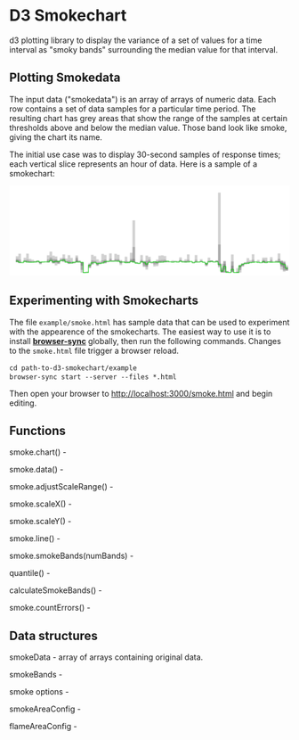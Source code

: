 # D3 Smokechart

d3 plotting library to display the variance of a set of values
for a time interval as "smoky bands" surrounding the median value for that interval.

## Plotting Smokedata

The input data ("smokedata") is an array of arrays of numeric data.
Each row contains a set of data samples for a particular time period.
The resulting chart has grey areas that show the range of the samples
at certain thresholds above and below the median value.
Those band look like smoke, giving the chart its name.

The initial use case was to display 30-second samples of response times;
each vertical slice represents an hour of data.
Here is a sample of a smokechart:

![Sample Smoke Chart](docs/sample-smoke.png)

## Experimenting with Smokecharts

The file `example/smoke.html` has sample data that can be used to experiment with the appearence of the smokecharts.
The easiest way to use it is to install [**browser-sync**](https://browsersync.io/) globally, then run the following commands.
Changes to the `smoke.html` file trigger a browser reload.

```
cd path-to-d3-smokechart/example
browser-sync start --server --files *.html
```
Then open your browser to [http://localhost:3000/smoke.html](http://localhost:3000/smoke.html) and begin editing.

## Functions 

smoke.chart() -

smoke.data() - 

smoke.adjustScaleRange() -

smoke.scaleX() -

smoke.scaleY() -

smoke.line() - 

smoke.smokeBands(numBands) - 

quantile() - 

calculateSmokeBands() -

smoke.countErrors() - 

## Data structures

smokeData - array of arrays containing original data.  

smokeBands - 


smoke options - 

smokeAreaConfig - 

flameAreaConfig - 

